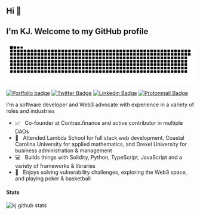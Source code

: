 ## Hi 👋

## I'm KJ. Welcome to my GitHub profile

![Snake animation](https://github.com/badu/badu/blob/master/github-contribution-grid-snake.svg)

[![Portfolio badge](https://img.shields.io/badge/Portfolio-kjmagill.com-358af2.svg)](https://kjmagill.com) [![Twitter Badge](https://img.shields.io/badge/-@kjmagill-1ca0f1?style=flat-square&labelColor=1ca0f1&logo=twitter&logoColor=white&link=https://twitter.com/kjmagill)](https://twitter.com/kjmagill) [![Linkedin Badge](https://img.shields.io/badge/-kjmagill-blue?style=flat-square&logo=Linkedin&logoColor=white&link=https://www.linkedin.com/in/kjmagill/)](https://www.linkedin.com/in/kjmagill/) [![Protonmail Badge](https://img.shields.io/badge/-kjmagill@protonmail.com-494949?style=flat-square&logo=Protonmail&logoColor=white&link=mailto:kjmagill@protonmail.com)](mailto:kjmagill@protonmail.com)

I'm a software developer and Web3 advocate with experience in a variety of roles and industries

- 📈 &nbsp; Co-founder at Contrax.finance and active contributor in multiple DAOs
- 🏫 &nbsp; Attended Lambda School for full stack web development, Coastal Carolina University for applied mathematics, and Drexel University for business administration &amp; management
- 💻 &nbsp; Builds things with Solidity, Python, TypeScript, JavaScript and a variety of frameworks &amp; libraries
- 💬 &nbsp; Enjoys solving vulnerability challenges, exploring the Web3 space, and playing poker &amp; basketball

#### Stats

![kj github stats](https://github-readme-stats.vercel.app/api?username=kjmagill)
